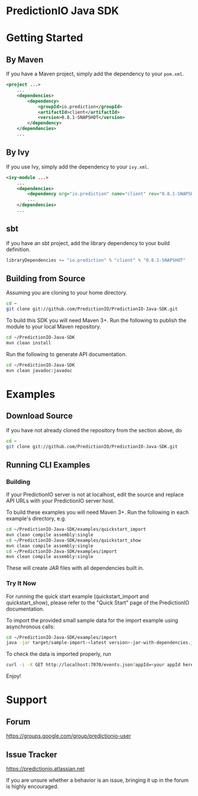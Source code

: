 PredictionIO Java SDK
=====================


Getting Started
===============


By Maven
--------

If you have a Maven project, simply add the dependency to your `pom.xml`.

```XML
<project ...>
    ...
    <dependencies>
        <dependency>
            <groupId>io.prediction</groupId>
            <artifactId>client</artifactId>
            <version>0.8.1-SNAPSHOT</version>
        </dependency>
    </dependencies>
    ...
```


By Ivy
------

If you use Ivy, simply add the dependency to your `ivy.xml`.

```XML
<ivy-module ...>
    ...
    <dependencies>
        <dependency org="io.prediction" name="client" rev="0.8.1-SNAPSHOT" />
        ...
    </dependencies>
    ...
```


sbt
---

If you have an sbt project, add the library dependency to your build definition.

```Scala
libraryDependencies += "io.prediction" % "client" % "0.8.1-SNAPSHOT"
```


Building from Source
--------------------

Assuming you are cloning to your home directory.

```sh
cd ~
git clone git://github.com/PredictionIO/PredictionIO-Java-SDK.git
```

To build this SDK you will need Maven 3+. Run the following to publish the module to your local Maven repository.

```sh
cd ~/PredictionIO-Java-SDK
mvn clean install
```

Run the following to generate API documentation.

```sh
cd ~/PredictionIO-Java-SDK
mvn clean javadoc:javadoc
```


Examples
========


Download Source
---------------

If you have not already cloned the repository from the section above, do

```sh
cd ~
git clone git://github.com/PredictionIO/PredictionIO-Java-SDK.git
```


Running CLI Examples
--------------------


### Building

If your PredictionIO server is not at localhost, edit the source and replace
API URLs with your PredictionIO server host.

To build these examples you will need Maven 3+.
Run the following in each example's directory, e.g.

```sh
cd ~/PredictionIO-Java-SDK/examples/quickstart_import
mvn clean compile assembly:single
cd ~/PredictionIO-Java-SDK/examples/quickstart_show
mvn clean compile assembly:single
cd ~/PredictionIO-Java-SDK/examples/import
mvn clean compile assembly:single
```

These will create JAR files with all dependencies built in.


### Try It Now

For running the quick start example (quickstart_import and quickstart_show),
please refer to the "Quick Start" page of the PredictionIO documentation.

To import the provided small sample data for the import example using asynchronous calls:

```sh
cd ~/PredictionIO-Java-SDK/examples/import
java -jar target/sample-import-<latest version>-jar-with-dependencies.jar <your appId here> sampledata/sample1.txt
```

To check the data is imported properly, run
```sh
curl -i -X GET http://localhost:7070/events.json?appId=<your appId here>
```

Enjoy!


Support
=======


Forum
-----

https://groups.google.com/group/predictionio-user


Issue Tracker
-------------

https://predictionio.atlassian.net

If you are unsure whether a behavior is an issue, bringing it up in the forum is highly encouraged.

